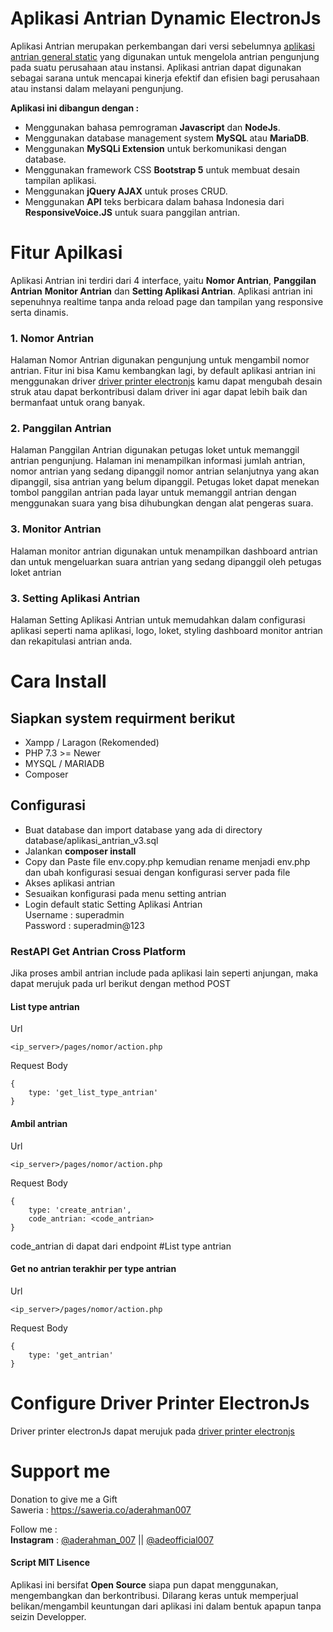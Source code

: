 # Aplikasi Antrian Dynamic ElectronJs

Aplikasi Antrian merupakan perkembangan dari versi sebelumnya [aplikasi antrian general static](https://github.com/aderahman007/aplikasi-antrian-general-static) yang digunakan untuk mengelola antrian pengunjung pada suatu perusahaan atau instansi. Aplikasi antrian dapat digunakan sebagai sarana untuk mencapai kinerja efektif dan efisien bagi perusahaan atau instansi dalam melayani pengunjung.

**Aplikasi ini dibangun dengan :**

- Menggunakan bahasa pemrograman **Javascript** dan **NodeJs**.
- Menggunakan database management system **MySQL** atau **MariaDB**.
- Menggunakan **MySQLi Extension** untuk berkomunikasi dengan database.
- Menggunakan framework CSS **Bootstrap 5** untuk membuat desain tampilan aplikasi.
- Menggunakan **jQuery AJAX** untuk proses CRUD.
- Menggunakan **API** teks berbicara dalam bahasa Indonesia dari **ResponsiveVoice.JS** untuk suara panggilan antrian.

# Fitur Apilkasi

Aplikasi Antrian ini terdiri dari 4 interface, yaitu **Nomor Antrian**, **Panggilan Antrian** **Monitor Antrian** dan **Setting Aplikasi Antrian**. Aplikasi antrian ini sepenuhnya realtime tanpa anda reload page dan tampilan yang responsive serta dinamis.

### 1. Nomor Antrian

Halaman Nomor Antrian digunakan pengunjung untuk mengambil nomor antrian. Fitur ini bisa Kamu kembangkan lagi, by default aplikasi antrian ini menggunakan driver [driver printer electronjs](https://github.com/aderahman007/driver-printer-electronjs) kamu dapat mengubah desain struk atau dapat berkontribusi dalam driver ini agar dapat lebih baik dan bermanfaat untuk orang banyak.
### 2. Panggilan Antrian

Halaman Panggilan Antrian digunakan petugas loket untuk memanggil antrian pengunjung. Halaman ini menampilkan informasi jumlah antrian, nomor antrian yang sedang dipanggil nomor antrian selanjutnya yang akan dipanggil, sisa antrian yang belum dipanggil. Petugas loket dapat menekan tombol panggilan antrian pada layar untuk memanggil antrian dengan menggunakan suara yang bisa dihubungkan dengan alat pengeras suara.

### 3. Monitor Antrian

Halaman monitor antrian digunakan untuk menampilkan dashboard antrian dan untuk mengeluarkan suara antrian yang sedang dipanggil oleh petugas loket antrian

### 3. Setting Aplikasi Antrian

Halaman Setting Aplikasi Antrian untuk memudahkan dalam configurasi aplikasi seperti nama aplikasi, logo, loket, styling dashboard monitor antrian dan rekapitulasi antrian anda.

# Cara Install

## Siapkan system requirment berikut

- Xampp / Laragon (Rekomended)
- PHP 7.3 >= Newer
- MYSQL / MARIADB
- Composer

## Configurasi

- Buat database dan import database yang ada di directory database/aplikasi_antrian_v3.sql
- Jalankan **composer install**
- Copy dan Paste file env.copy.php kemudian rename menjadi env.php dan ubah konfigurasi sesuai dengan konfigurasi server pada file
- Akses aplikasi antrian
- Sesuaikan konfigurasi pada menu setting antrian
- Login default static Setting Aplikasi Antrian  
  Username : superadmin  
  Password : superadmin@123  

### RestAPI Get Antrian Cross Platform

Jika proses ambil antrian include pada aplikasi lain seperti anjungan, maka dapat merujuk pada url berikut dengan method POST

#### List type antrian

Url
```
<ip_server>/pages/nomor/action.php
```

Request Body
```
{
    type: 'get_list_type_antrian'
}
```

#### Ambil antrian

Url
```
<ip_server>/pages/nomor/action.php
```

Request Body
```
{
    type: 'create_antrian',
    code_antrian: <code_antrian>
}
```
code_antrian di dapat dari endpoint #List type antrian

#### Get no antrian terakhir per type antrian

Url
```
<ip_server>/pages/nomor/action.php
```

Request Body
```
{
    type: 'get_antrian'
}
```

# Configure Driver Printer ElectronJs

Driver printer electronJs dapat merujuk pada [driver printer electronjs](https://github.com/aderahman007/driver-printer-electronjs)

# Support me

Donation to give me a Gift   
Saweria : https://saweria.co/aderahman007

Follow me :  
**Instagram** : [@aderahman_007](https://www.instagram.com/aderahman_007) || [@adeofficial007](https://www.instagram.com/adeofficial007)

#### Script MIT Lisence
Aplikasi ini bersifat **Open Source** siapa pun dapat menggunakan, mengembangkan dan berkontribusi.
Dilarang keras untuk memperjual belikan/mengambil keuntungan dari aplikasi ini dalam bentuk apapun tanpa seizin Developper.
